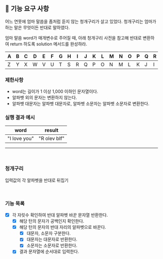 ## 🚀 기능 요구 사항

어느 연못에 엄마 말씀을 좀처럼 듣지 않는 청개구리가 살고 있었다. 청개구리는 엄마가 하는 말은 무엇이든 반대로 말하였다.

엄마 말씀 word가 매개변수로 주어질 때, 아래 청개구리 사전을 참고해 반대로 변환하여 return 하도록 solution 메서드를 완성하라.

| A | B | C | D | E | F | G | H | I | J | K | L | M | N | O | P | Q | R | S | T | U | V | W | X | Y | Z |
| --- | --- | --- | --- | --- | --- | --- | --- | --- | --- | --- | --- | --- | --- | --- | --- | --- | --- | --- | --- | --- | --- | --- | --- | --- | --- |
| Z | Y | X | W | V | U | T | S | R | Q | P | O | N | M | L | K | J | I | H | G | F | E | D | C | B | A |

### 제한사항

- word는 길이가 1 이상 1,000 이하인 문자열이다.
- 알파벳 외의 문자는 변환하지 않는다.
- 알파벳 대문자는 알파벳 대문자로, 알파벳 소문자는 알파벳 소문자로 변환한다.

### 실행 결과 예시

| word | result |
| --- | --- |
| "I love you" | "R olev blf" |


---
<br />

### 청개구리

입력값의 각 알파벳을 반대로 뒤집기

<br/>

### 기능 목록

- [x] 각 자릿수 확인하여 반대 알파벳 바꾼 문자열 반환한다.
    - [x] 해당 턴의 문자가 공백인지 확인한다.
    - [x] 해당 턴의 문자의 반대 자리의 알파벳으로 바꾼다.
      - [x] 대문자, 소문자 구분한다. 
      - [x] 대문자는 대문자로 반환한다.
      - [x] 소문자는 소문자로 반환한다.
    - [x] 결과 문자열에 순서대로 입력한다.